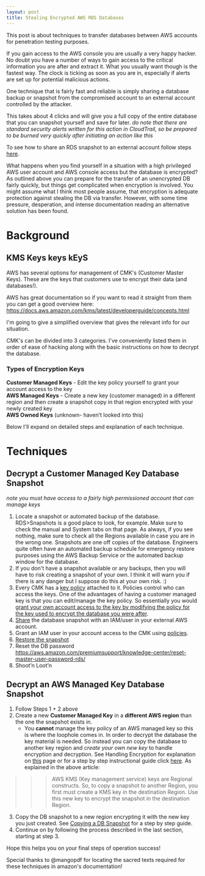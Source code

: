 ```yaml
---
layout: post
title: Stealing Encrypted AWS RDS Databases
--- 
```

 
This post is about techniques to transfer databases between AWS accounts for penetration testing purposes.
 
 If you gain access to the AWS console you are usually a very happy hacker. No doubt you have a number of ways to gain access to the critical information you are after and extract it. What you usually want though is the fastest way. The clock is ticking as soon as you are in, especially if alerts are set up for potential malicious actions. 
 
One technique that is fairly fast and reliable is simply sharing a database backup or snapshot from the compromised account to an external account controlled by the attacker. 
 
This takes about 4 clicks and will give you a full copy of the entire database that you can snapshot yourself and save for later. *do note that there are standard security alerts written for this action in CloudTrail, so be prepared to be burned very quickly after initiating an action like this*
 
To see how to share an RDS snapshot to an external account follow steps [here](https://docs.aws.amazon.com/AmazonRDS/latest/UserGuide/USER_ShareSnapshot.html).
 
What happens when you find yourself in a situation with a high privileged AWS user account and AWS console access but the database is encrypted? As outlined above you can prepare for the transfer of an unencrypted DB fairly quickly, but things get complicated when encryption is involved. You might assume what I think most people assume, that encryption is adequate protection against stealing the DB via transfer. However, with some time pressure, desperation, and intense documentation reading an alternative solution has been found.
 
# Background
## KMS Keys keys kEyS
 
AWS has several options for management of CMK's (Customer Master Keys). These are the keys that customers use to encrypt their data (and databases!).
 
AWS has great documentation so if you want to read it straight from them you can get a good overview here: https://docs.aws.amazon.com/kms/latest/developerguide/concepts.html
 
I'm going to give a simplified overview that gives the relevant info for our situation.
 
CMK's can be divided into 3 categories. I've conveniently listed them in order of ease of hacking along with  the basic instructions on how to decrypt the database.
 
### Types of Encryption Keys
**Customer Managed Keys** - Edit the key policy yourself to grant your account access to the key  
**AWS Managed Keys** - Create a new key (customer managed) in a different region and then create a snapshot copy in that region encrypted with your newly created key  
**AWS Owned Keys** (unknown- haven’t looked into this)
 
Below I'll expand on detailed steps and explanation of each technique.
 
# Techniques
## Decrypt a Customer Managed Key Database Snapshot
*note you must have access to a fairly high permissioned account that can manage keys*
1. Locate a snapshot or automated backup of the database. RDS>Snapshots is a good place to look, for example. Make sure to check the manual and System tabs on that page. As always, if you see nothing, make sure to check all the Regions available in case you are in the wrong one. Snapshots are one off copies of the database. Engineers quite often have an automated backup schedule for emergency restore purposes using the AWS Backup Service or the automated backup window for the database.
2. If you don't have a snapshot available or any backups, then you will have to risk creating a snapshot of your own. I think it will warn you if there is any danger but I suppose do this at your own risk. :)
3. Every CMK has a [key policy](https://docs.aws.amazon.com/kms/latest/developerguide/key-policies.html) attached to it. Policies control who can access the keys. One of the advantages of having a customer managed key is that you can edit/manage the key policy. So essentially you would [grant your own account access to the key by modifying the policy for the key used to encrypt the database you were after](https://docs.aws.amazon.com/kms/latest/developerguide/key-policy-modifying-external-accounts.html).
4. [Share](https://docs.aws.amazon.com/AmazonRDS/latest/UserGuide/USER_ShareSnapshot.html) the database snapshot with an IAM/user in your external AWS account.
5. Grant an IAM user in your account access to the CMK using [policies](https://docs.aws.amazon.com/kms/latest/developerguide/iam-policies.html).
6. [Restore the snapshot](https://docs.aws.amazon.com/AmazonRDS/latest/UserGuide/USER_ShareSnapshot.html)
7. Reset the DB password https://aws.amazon.com/premiumsupport/knowledge-center/reset-master-user-password-rds/
8. Shoot’n Loot’n
 
## Decrypt an AWS Managed Key Database Snapshot
1. Follow Steps 1 + 2 above
2. Create a new **Customer Managed Key** in a **different AWS region** than the one the snapshot exists in. 
    - You **cannot** manage the key policy of an AWS managed key so this is where the loophole comes in. In order to decrypt the database the key material is needed. So instead you can copy the database to another key region and *create your own new key* to handle encryption and decryption. See Handling Encryption for explanation on [this](https://docs.aws.amazon.com/AmazonRDS/latest/UserGuide/USER_CopySnapshot.html) page or for a step by step instructional guide click [here](https://aws.amazon.com/blogs/database/securing-data-in-amazon-rds-using-aws-kms-encryption/). 
As explained in the above article:
>>>AWS KMS (Key management service) keys are Regional constructs. So, to copy a snapshot to another Region, you first must create a KMS key in the destination Region. Use this new key to encrypt the snapshot in the destination Region.
3. Copy the DB snapshot to a new region encrypting it with the new key you just created. See [Copying a DB Snapshot](https://docs.aws.amazon.com/AmazonRDS/latest/UserGuide/USER_CopySnapshot.html) for a step by step guide.
4. Continue on by following the process described in the last section, starting at step 3.
 
Hope this helps you on your final steps of operation success!

Special thanks to @mangopdf for locating the sacred texts required for these techniques in amazon's documentation!
